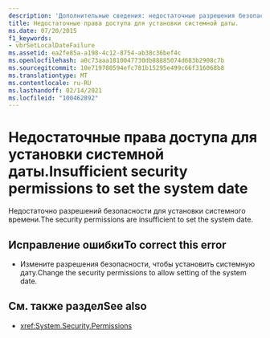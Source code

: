 ```yaml
---
description: 'Дополнительные сведения: недостаточные разрешения безопасности для установки системной даты'
title: Недостаточные права доступа для установки системной даты.
ms.date: 07/20/2015
f1_keywords:
- vbrSetLocalDateFailure
ms.assetid: ea2fe85a-a198-4c12-8754-ab38c36bef4c
ms.openlocfilehash: a0c73aaa1810047730db88885074d683b2908c7b
ms.sourcegitcommit: 10e719780594efc781b15295e499c66f316068b8
ms.translationtype: MT
ms.contentlocale: ru-RU
ms.lasthandoff: 02/14/2021
ms.locfileid: "100462892"
---
```

# <a name="insufficient-security-permissions-to-set-the-system-date"></a><span data-ttu-id="24ee6-103">Недостаточные права доступа для установки системной даты.</span><span class="sxs-lookup"><span data-stu-id="24ee6-103">Insufficient security permissions to set the system date</span></span>

<span data-ttu-id="24ee6-104">Недостаточно разрешений безопасности для установки системного времени.</span><span class="sxs-lookup"><span data-stu-id="24ee6-104">The security permissions are insufficient to set the system date.</span></span>  
  
## <a name="to-correct-this-error"></a><span data-ttu-id="24ee6-105">Исправление ошибки</span><span class="sxs-lookup"><span data-stu-id="24ee6-105">To correct this error</span></span>  
  
- <span data-ttu-id="24ee6-106">Измените разрешения безопасности, чтобы установить системную дату.</span><span class="sxs-lookup"><span data-stu-id="24ee6-106">Change the security permissions to allow setting of the system date.</span></span>  
  
## <a name="see-also"></a><span data-ttu-id="24ee6-107">См. также раздел</span><span class="sxs-lookup"><span data-stu-id="24ee6-107">See also</span></span>

- <xref:System.Security.Permissions>
